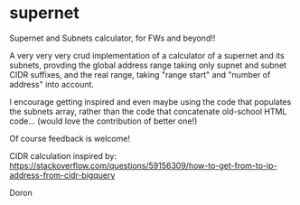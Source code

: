 # supernet
Supernet and Subnets calculator, for FWs and beyond!! 

A very very very crud implementation of a calculator of a supernet and its subnets, provding the global address range taking only supnet and subnet CIDR suffixes, and the real range, taking "range start" and "number of address" into account.

I encourage getting inspired and even maybe using the code that populates the subnets array, rather than the code that concatenate old-school HTML code...
(would love the contribution of better one!) 

Of course feedback is welcome! 

CIDR calculation inspired by: https://stackoverflow.com/questions/59156309/how-to-get-from-to-ip-address-from-cidr-bigquery

Doron